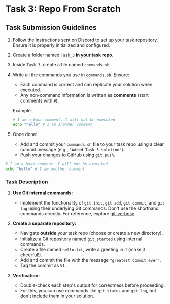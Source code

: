 # Task 3: Repo From Scratch

## Task Submission Guidelines

1. Follow the instructions sent on Discord to set up your task repository. Ensure it is properly initialized and configured.
2. Create a folder named `Task_3` **in your task repo**.
3. Inside `Task_3`, create a file named `commands.sh`.
4. Write all the commands you use in `commands.sh`. Ensure:

   - Each command is correct and can replicate your solution when executed.
   - Any non-command information is written as **comments** (start comments with `#`).

   Example:

   ```bash
   # I am a bash comment. I will not be executed
   echo "hello" # I am another comment
   ```

5. Once done:
   - Add and commit your `commands.sh` file to your task repo using a clear commit message (e.g., `"Added Task 3 solution"`).
   - Push your changes to GitHub using `git push`.

```bash
# I am a bash comment. I will not be executed
echo "hello" # I am another comment
```

### Task Description

1. **Use Git internal commands:**
   - Implement the functionality of `git init`, `git add`, `git commit`, and `git tag` using their underlying Git commands. Don't use the shorthand commands directly. For reference, explore [git-verbose](https://github.com/Badr-1/git-verbose).
2. **Create a separate repository:**

   - Navigate **outside** your task repo (choose or create a new directory).
   - Initialize a Git repository named `git_started` using internal commands.
   - Create a file named `hello.txt`, write a greeting in it (make it cheerful!).
   - Add and commit the file with the message `"greatest commit ever"`.
   - Tag the commit as `V1`.

3. **Verification:**

   - Double-check each step's output for correctness before proceeding.
   - For this, you can use commands like `git status` and `git log`, but don't include them in your solution.

